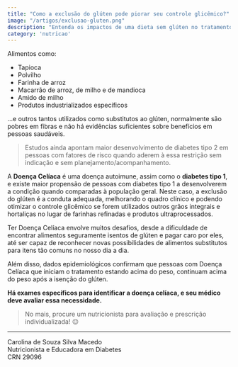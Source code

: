 ```yaml
---
title: "Como a exclusão do glúten pode piorar seu controle glicêmico?"
image: "/artigos/exclusao-gluten.png"
description: "Entenda os impactos de uma dieta sem glúten no tratamento do diabetes."
category: 'nutricao'
---
```


Alimentos como:
* Tapioca
* Polvilho
* Farinha de arroz
* Macarrão de arroz, de milho e de mandioca
* Amido de milho
* Produtos industrializados específicos

...e outros tantos utilizados como substitutos ao glúten, normalmente são pobres em fibras e não há evidências suficientes sobre benefícios em pessoas saudáveis.

> Estudos ainda apontam maior desenvolvimento de diabetes tipo 2 em pessoas com fatores de risco quando aderem à essa restrição sem indicação e sem planejamento/acompanhamento.

A **Doença Celíaca** é uma doença autoimune, assim como o **diabetes tipo 1**, e existe maior propensão de pessoas com diabetes tipo 1 a desenvolverem a condição quando comparadas à população geral. Neste caso, a exclusão do glúten é a conduta adequada, melhorando o quadro clínico e podendo otimizar o controle glicêmico se forem utilizados outros grãos integrais e hortaliças no lugar de farinhas refinadas e produtos ultraprocessados.

Ter Doença Celíaca envolve muitos desafios, desde a dificuldade de encontrar alimentos seguramente isentos de glúten e pagar caro por eles, até ser capaz de reconhecer novas possibilidades de alimentos substitutos para itens tão comuns no nosso dia a dia.

Além disso, dados epidemiológicos confirmam que pessoas com Doença Celíaca que iniciam o tratamento estando acima do peso, continuam acima do peso após a isenção do glúten.

**Há exames específicos para identificar a doença celíaca, e seu médico deve avaliar essa necessidade.**

> No mais, procure um nutricionista para avaliação e prescrição individualizada! 😉

---

<div class="assinatura">
Carolina de Souza Silva Macedo
</div>
Nutricionista e Educadora em Diabetes
<br>
CRN 29096